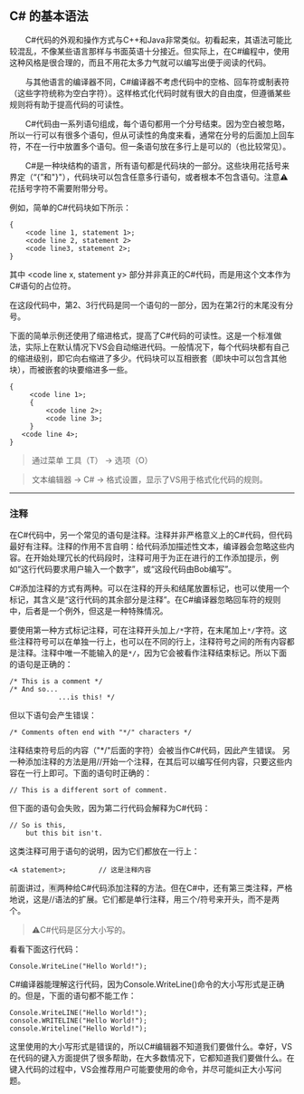 
## C# 的基本语法

&emsp;&emsp;C#代码的外观和操作方式与C++和Java非常类似。初看起来，其语法可能比较混乱，不像某些语言那样与书面英语十分接近。但实际上，在C#编程中，使用这种风格是很合理的，而且不用花太多力气就可以编写出便于阅读的代码。

&emsp;&emsp;与其他语言的编译器不同，C#编译器不考虑代码中的空格、回车符或制表符（这些字符统称为空白字符）。这样格式化代码时就有很大的自由度，但遵循某些规则将有助于提高代码的可读性。

&emsp;&emsp;C#代码由一系列语句组成，每个语句都用一个分号结束。因为空白被忽略，所以一行可以有很多个语句，但从可读性的角度来看，通常在分号的后面加上回车符，不在一行中放置多个语句。但一条语句放在多行上是可以的（也比较常见）。

&emsp;&emsp;C#是一种块结构的语言，所有语句都是代码块的一部分。这些块用花括号来界定（“{”和"}"），代码块可以包含任意多行语句，或者根本不包含语句。注意⚠️花括号字符不需要附带分号。

例如，简单的C#代码块如下所示：


    {
        <code line 1, statement 1>;
        <code line 2, statement 2>
        <code line3, statement 2>;
    }


其中 \<code line x, statement y\> 部分并非真正的C#代码，而是用这个文本作为C#语句的占位符。

在这段代码中，第2、3行代码是同一个语句的一部分，因为在第2行的末尾没有分号。



下面的简单示例还使用了缩进格式，提高了C#代码的可读性。这是一个标准做法，实际上在默认情况下VS会自动缩进代码。一般情况下，每个代码块都有自己的缩进级别，即它向右缩进了多少。代码块可以互相嵌套（即块中可以包含其他块），而被嵌套的块要缩进多一些。


    {
         <code line 1>;
         {
             <code line 2>;
             <code line 3>;
         }
       <code line 4>;
    }



>通过菜单 工具（T） -> 选项（O）

>文本编辑器 -> C# -> 格式设置，显示了VS用于格式化代码的规则。


---


### 注释


在C#代码中，另一个常见的语句是注释。注释并非严格意义上的C#代码，但代码最好有注释。注释的作用不言自明：给代码添加描述性文本，编译器会忽略这些内容。在开始处理冗长的代码段时，注释可用于为正在进行的工作添加提示，例如“这行代码要求用户输入一个数字”，或“这段代码由Bob编写”。


C#添加注释的方式有两种。可以在注释的开头和结尾放置标记，也可以使用一个标记，其含义是“这行代码的其余部分是注释”。在C#编译器忽略回车符的规则中，后者是一个例外，但这是一种特殊情况。


要使用第一种方式标记注释，可在注释开头加上`/*`字符，在末尾加上`*/`字符。这些注释符号可以在单独一行上，也可以在不同的行上，注释符号之间的所有内容都是注释。注释中唯一不能输入的是`*/`，因为它会被看作注释结束标记。所以下面的语句是正确的：

    /* This is a comment */
    /* And so...
                ...is this! */

但以下语句会产生错误：

    /* Comments often end with "*/" characters */

注释结束符号后的内容（"*/"后面的字符）会被当作C#代码，因此产生错误。
另一种添加注释的方法是用//开始一个注释，在其后可以编写任何内容，只要这些内容在一行上即可。下面的语句时正确的：

    // This is a different sort of comment.

但下面的语句会失败，因为第二行代码会解释为C#代码：

    // So is this,
        but this bit isn't.

这类注释可用于语句的说明，因为它们都放在一行上：

    <A statement>;        // 这是注释内容

前面讲过，🈶️两种给C#代码添加注释的方法。但在C#中，还有第三类注释，严格地说，这是//语法的扩展。它们都是单行注释，用三个/符号来开头，而不是两个。


> ⚠️C#代码是区分大小写的。

看看下面这行代码：

    Console.WriteLine("Hello World!");

C#编译器能理解这行代码，因为Console.WriteLine()命令的大小写形式是正确的。但是，下面的语句都不能工作：

    Console.WriteLINE("Hello World!");
    console.WRITELINE("Hello World!");
    console.Writeline("Hello World!");

这里使用的大小写形式是错误的，所以C#编辑器不知道我们要做什么。幸好，VS在代码的键入方面提供了很多帮助，在大多数情况下，它都知道我们要做什么。在键入代码的过程中，VS会推荐用户可能要使用的命令，并尽可能纠正大小写问题。



